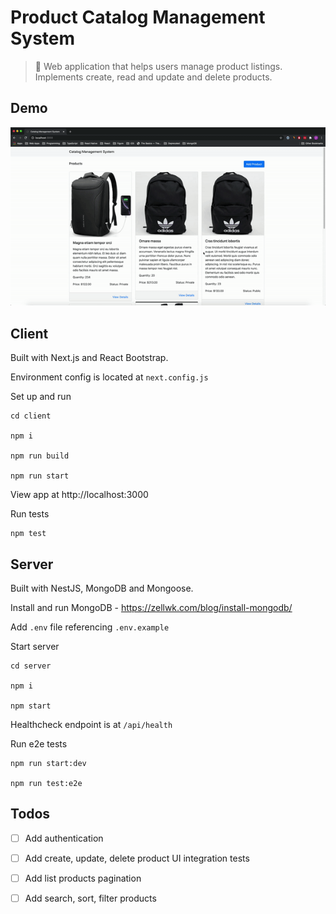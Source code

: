 # Product Catalog Management System

> 🏬 Web application that helps users manage product listings. Implements create, read and update and delete products.

## Demo

![](./demo.gif)

## Client

Built with Next.js and React Bootstrap.

Environment config is located at `next.config.js`

Set up and run 

```
cd client 

npm i

npm run build

npm run start
```

View app at http://localhost:3000

Run tests

```
npm test
```


## Server

Built with NestJS, MongoDB and Mongoose.

Install and run MongoDB - https://zellwk.com/blog/install-mongodb/

Add `.env` file referencing `.env.example`

Start server

```
cd server 

npm i

npm start
```

Healthcheck endpoint is at `/api/health`

Run e2e tests

```
npm run start:dev

npm run test:e2e
```

## Todos

- [ ] Add authentication
- [ ] Add create, update, delete product UI integration tests
- [ ] Add list products pagination
- [ ] Add search, sort, filter products




